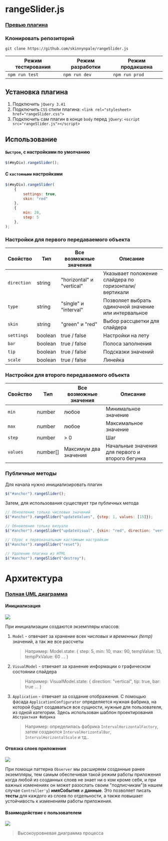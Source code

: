 # rangeSlider.js

### [Превью плагина](https://skinnynpale.github.io/rangeSlider.js/)

### Клонировать репозиторий

`git clone https://github.com/skinnynpale/rangeSlider.js`

| Режим тестирования | Режим разработки | Режим продакшена |
| ------------------ | ---------------- | ---------------- |
| `npm run test`     | `npm run dev`    | `npm run prod`   |

## Установка плагина

1. Подключить `jQuery 3.41`
2. Подключить `CSS` стили плагина: `<link rel="stylesheet> href="rangeSlider.css">`
3. Подключить сам плагин в конце `body` перед `jQuery`: `<script src="rangeSlider.js"></script>`

## Использование

#### `Быстрое`, с настройками по умолчанию

```javascript
$(#myDiv).rangeSlider();
```

#### С `кастомными` настройками

```javascript
$(#myDiv).rangeSlider(
    {
        settings: true,
        skin: "red"
    },
    {
        min: 20,
        step: 5
    },
);
```

### Настройки для первого передаваемого объекта

| Свойство    | Тип     | Все возможные значения    | Описание                                              |
| ----------- | ------- | ------------------------- | ----------------------------------------------------- |
| `direction` | string  | "horizontal" и "vertical" | Указывает положение слайдера по горизонтали/вертикали |
| `type`      | string  | "single" и "interval"     | Позволяет выбрать одиночной значение или интервальное |
| `skin`      | string  | "green" и "red"           | Выбор рассцветки для слайдера                         |
| `settings`  | boolean | true / false              | Настройки на лету                                     |
| `bar`       | boolean | true / false              | Полоса заполнения                                     |
| `tip`       | boolean | true / false              | Подсказки значений                                    |
| `scale`     | boolean | true / false              | Линейка                                               |

### Настройки для второго передаваемого объекта

| Свойство | Тип      | Все возможные значения | Описание                                         |
| -------- | -------- | ---------------------- | ------------------------------------------------ |
| `min`    | number   | любое                  | Минимальное значение                             |
| `max`    | number   | любое                  | Максимальное значение                            |
| `step`   | number   | > 0                    | Шаг                                              |
| `values` | number[] | Максимум два значения  | Начальные значения для первого и второго бегунка |

### Публичные методы
Для начала нужно инициализировать плагин
```javascript
$("#anchor").rangeSlider();
```
Затем, для использования существует три публичных метода
```javascript
// Обновление только числовых значений
$("#anchor").rangeSlider("updateValues", {step: 1, values: [15]}); 

// Обновление только визуала
$("#anchor").rangeSlider("updateVisual", {skin: "red", direction: "vertical"});

// Сброс к первоначальным кастомным настройкам
$("#anchor").rangeSlider("reset");

// Удаление плагина из HTML
$("#anchor").rangeSlider("destroy");
```

# Архитектура

### [Полная UML диаграмма](https://www.draw.io/?lightbox=1&highlight=0000ff&edit=_blank&layers=1&nav=1&title=rangeSlider%20Class%20Diagramm#Uhttps%3A%2F%2Fdrive.google.com%2Fuc%3Fid%3D1Xe6DzLpntBZs3fBWXV2PZ_qWj9ztVsGw%26export%3Ddownload)

#### Инициализация

![](https://sun9-12.userapi.com/c851016/v851016527/1dc77d/cX5dsrxl45Q.jpg)

При инициализации создаются экземпляры классов:

1. `Model` - отвечает за хранение всех _числовых_ и _временных (temp)_ значений, а так же все рассчеты

   > Например: Model.state: { step: 5, min: 10, max: 90, tempValue: 13, tempPxValue: 60 ... }
2. `VisualModel` - отвечает за хранение информации о графическом состоянии слайдера

   > Например: VisualModel.state: { direction: "vertical", tip: true, bar: true ... }
3. `Application` - отвечает за создание отображения. С помощью фасада `ApplicationConfigurator` определяется нужная фабрика, на которой будут создаваться все сущности, нужные для пользователя, из одной категории. Здесь использован шаблон проектирования `Абстрактная Фабрика`

   > Например: определилась фабрика `IntervalHorizontalFactory`, затем создаются `IntervalHorizontalBar`, `IntervalHorizontalScale` и тд..

#### Отвязка слоев приложения

![](https://sun9-8.userapi.com/c851420/v851420527/1e58a5/y7QgIOeIGRk.jpg)

При помощи паттерна `Observer` мы расширяем созданные ранее экземпляры, тем самым обеспечивая такой режим работы приложения когда любой из созданных слоев не знает ни о ком кроме себя, и при важных изменениях он может разослать своим "подписчикам"(в нашем случае `Controller'у`) **имяСобытия** и **данные**. Это позволяет писать **тесты** для каждого из слоев по отдельности, а также повышает устойчивость к изменениям работы приложения.

#### Взаимодействие с пользователем

![](https://sun9-6.userapi.com/c851420/v851420293/1ebdcf/1le7Bipcr2Q.jpg)

> Высокоуровневая диаграмма процесса
